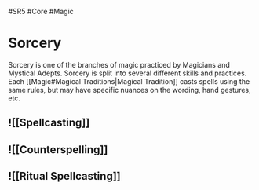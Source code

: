 #SR5 #Core #Magic
# Sorcery
Sorcery is one of the branches of magic practiced by Magicians and Mystical Adepts. Sorcery is split into several different skills and practices. Each [[Magic#Magical Traditions|Magical Tradition]] casts spells using the same rules, but may have specific nuances on the wording, hand gestures, etc.
## ![[Spellcasting]]
## ![[Counterspelling]]
## ![[Ritual Spellcasting]]